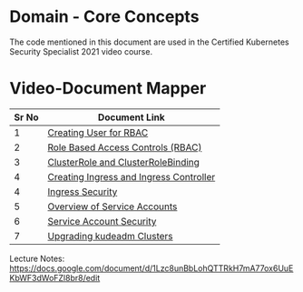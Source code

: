 # Domain - Core Concepts

The code mentioned in this document are used in the Certified Kubernetes Security Specialist 2021 video course.


# Video-Document Mapper

| Sr No | Document Link |
| ------ | ------ |
| 1 | [Creating User for RBAC][PlDa] |
| 2 | [Role Based Access Controls (RBAC)][PlDb] |
| 3 | [ClusterRole and ClusterRoleBinding][PlDc]
| 4 | [Creating Ingress and Ingress Controller][PlDd]
| 4 | [Ingress Security][PlDe] |
| 5 | [Overview of Service Accounts][PlDe] |
| 6 | [Service Account Security][PlDf] |
| 7 | [Upgrading kudeadm Clusters][PlDg] |



   [PlDa]: <https://github.com/zealvora/certified-kubernetes-security-specialist/blob/master/domain-2-cluster-hardening/user-rbac.md>
   [PlDb]: <https://github.com/zealvora/certified-kubernetes-security-specialist/blob/master/domain-2-cluster-hardening/rbac.md>
   [PlDc]: <https://github.com/zealvora/certified-kubernetes-security-specialist/blob/master/domain-2-cluster-hardening/clusterrole.md>
   [PlDd]: <https://github.com/zealvora/certified-kubernetes-security-specialist/blob/master/domain-2-cluster-hardening/deploying-ingress.md>

   [PlDe]: <https://github.com/zealvora/certified-kubernetes-security-specialist/blob/master/domain-2-cluster-hardening/ingress-security.md>

   [PlDf]: <https://github.com/zealvora/certified-kubernetes-security-specialist/blob/master/domain-2-cluster-hardening/sa-security.md>
   [PlDg]: <https://github.com/zealvora/certified-kubernetes-security-specialist/blob/master/domain-2-cluster-hardening/kubeadm-version.md>


Lecture Notes: https://docs.google.com/document/d/1Lzc8unBbLohQTTRkH7mA77ox6UuEKbWF3dWoFZl8br8/edit
